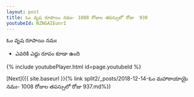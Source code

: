 ```yaml
---
layout: post
title: ఓం వృష రూపాయి నమః- 1008 రోజుల తపస్సులో రోజు  938
youtubeId: NZNGAIEunrI
---
```

 
 
 ఓం వృష రూపాయి నమః  
 
 -  ఎవరికి ఎద్దు రూపం కూడా ఉంది 
 
  
 
  
 
 
 
 
 
 


{% include youtubePlayer.html id=page.youtubeId %}
 
[Next]({{ site.baseurl }}{% link  split2/_posts/2018-12-14-ఓం మహాకాయాయై నమః- 1008 రోజుల తపస్సులో రోజు  937.md%})
 
